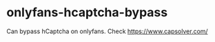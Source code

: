 # onlyfans-hcaptcha-bypass
Can bypass hCaptcha on onlyfans. Check https://www.capsolver.com/ 












































                                                                                                                     